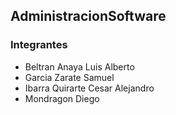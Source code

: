 ## AdministracionSoftware
### Integrantes
  + Beltran Anaya Luis Alberto
  + Garcia Zarate Samuel
  + Ibarra Quirarte Cesar Alejandro
  + Mondragon Diego
